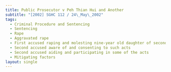```yaml
---
title: Public Prosecutor v Peh Thian Hui and Another
subtitle: "[2002] SGHC 112 / 24\_May\_2002"
tags:
  - Criminal Procedure and Sentencing
  - Sentencing
  - Rape
  - Aggravated rape
  - First accused raping and molesting nine-year old daughter of second accused
  - Second accused aware of and consenting to such acts
  - Second accused aiding and participating in some of the acts
  - Mitigating factors
layout: single
---
```


